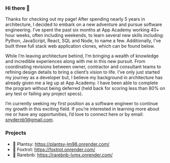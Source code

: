 ### Hi there 👋

Thanks for checking out my page! After spending nearly 5 years in architecture, I decided to embark on a new adventure and pursue software engineering. I’ve spent the past six months at App Academy working 40+ hour weeks, often including weekends, to learn several new skills including: Python, JavaScript, React, SQL and Node, to name a few. Additionally, I’ve built three full stack web application clones, which can be found below.

While I’m leaving architecture behind, I’m bringing a wealth of knowledge and incredible experiences along with me in this new pursuit.  From coordinating revisions between owner, contractor and consultant teams to refining design details to bring a client’s vision to life. I’ve only just started my journey as a developer but, I believe my background in architecture has already given me a leg up at App Academy. I have been able to complete the program without being deferred (held back for scoring less than 80% on any test or failing any project specs).

 I’m currently seeking my first position as a software engineer to continue my growth in this exciting field. If you’re interested in learning more about me or have any opportunities, I’d love to connect here or by email: snydernb1@gmail.com.

### Projects 
- 🌱 Plantsy: https://plantsy-lm98.onrender.com/
- 🦊 Foxtrot: https://foxtrot.onrender.com/
- 🏡 Rarebnb: https://rarebnb-lymx.onrender.com/



  
<!--
**snydernb1/snydernb1** is a ✨ _special_ ✨ repository because its `README.md` (this file) appears on your GitHub profile.

Here are some ideas to get you started:

- 🔭 I’m currently working on ...
- 🌱 I’m currently learning ...
- 👯 I’m looking to collaborate on ...
- 🤔 I’m looking for help with ...
- 💬 Ask me about ...
- 📫 How to reach me: ...
- 😄 Pronouns: ...
- ⚡ Fun fact: ...
-->
